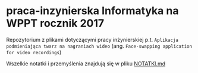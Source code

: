 # praca-inzynierska Informatyka na WPPT rocznik 2017

Repozytorium z plikami dotyczącymi pracy inżynierskiej p.t. `Aplikacja podmieniająca twarz na nagraniach wideo` (ang. `Face-swapping application for video recordings`)

Wszelkie notatki i przemyślenia znajdują się w pliku [NOTATKI.md](NOTATKI.md)
